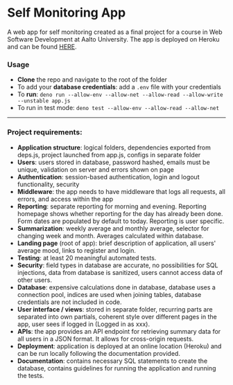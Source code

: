 # Self Monitoring App
A web app for self monitoring created as a final project for a course in Web Software Development at Aalto University. The app is deployed on Heroku and can be found [HERE](https://self-monitoring.herokuapp.com/).
### Usage
- __Clone__ the repo and navigate to the root of the folder
- To add your __database credentials__: add a `.env` file with your credentials
- To __run__: `deno run --allow-env --allow-net --allow-read --allow-write --unstable app.js`
- To run in test mode: `deno test --allow-env --allow-read --allow-net`
---


### Project requirements:
- __Application structure__: logical folders, dependencies exported from deps.js, project launched from app.js, configs in separate folder
- __Users__: users stored in database, password hashed, emails must be unique, validation on server and errors shown on page
- __Authentication__: session-based authentication, login and logout functionality, security
- __Middleware__: the app needs to have middleware that logs all requests, all errors, and access within the app
- __Reporting__: separate reporting for morning and evening. Reporting homepage shows whether reporting for the day has already been done. Form dates are populated by default to today. Reporting is user specific.
- __Summarization__: weekly average and monthly average, selector for changing week and month. Averages calculated within database.
- __Landing page__ (root of app): brief description of application, all users' average mood, links to register and login.
- __Testing__: at least 20 meaningful automated tests.
- __Security__: field types in database are accurate, no possibilities for SQL injections, data from database is sanitized, users cannot access data of other users.
- __Database__: expensive calculations done in database, database uses a connection pool, indices are used when joining tables, database credentials are not included in code.
- __User interface / views__: stored in separate folder, recurring parts are separated into own partials, coherent style over different pages in the app, user sees if logged in (Logged in as xxx).
- __APIs__: the app provides an API endpoint for retrieving summary data for all users in a JSON format. It allows for cross-origin requests. 
- __Deployment__: application is deployed at an online location (Heroku) and can be run locally following the documentation provided.
- __Documentation__: contains necessary SQL statements to create the database, contains guidelines for running the application and running the tests.

